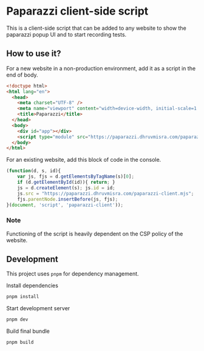 # Paparazzi client-side script

This is a client-side script that can be added to any website to show the paparazzi popup UI and to start recording tests.

## How to use it?

For a new website in a non-production environment, add it as a script in the end of body.

```html
<!doctype html>
<html lang="en">
  <head>
    <meta charset="UTF-8" />
    <meta name="viewport" content="width=device-width, initial-scale=1.0" />
    <title>Paparazzi</title>
  </head>
  <body>
    <div id="app"></div>
    <script type="module" src="https://paparazzi.dhruvmisra.com/paparazzi-client.mjs"></script>
  </body>
</html>
```

For an existing website, add this block of code in the console.

```js
(function(d, s, id){
    var js, fjs = d.getElementsByTagName(s)[0];
    if (d.getElementById(id)){ return; }
    js = d.createElement(s); js.id = id;
    js.src = "https://paparazzi.dhruvmisra.com/paparazzi-client.mjs";
    fjs.parentNode.insertBefore(js, fjs);
}(document, 'script', 'paparazzi-client'));
```


### Note

Functioning of the script is heavily dependent on the CSP policy of the website.

## Development

This project uses `pnpm` for dependency management.

Install dependencies

```bash
pnpm install
```

Start development server

```bash
pnpm dev
```

Build final bundle

```bash
pnpm build
```
